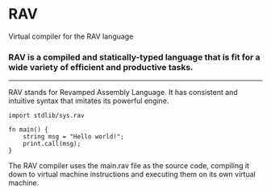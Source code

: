 # RAV
Virtual compiler for the RAV language
### RAV is a compiled and statically-typed language that is fit for a wide variety of efficient and productive tasks.
---
RAV stands for Revamped Assembly Language. It has consistent and intuitive syntax that imitates its powerful engine.
```
import stdlib/sys.rav

fn main() {
	string msg = "Hello world!";
	print.call(msg);
}
```
The RAV compiler uses the main.rav file as the source code, compiling it down to virtual machine instructions and executing them on its own virtual machine.
